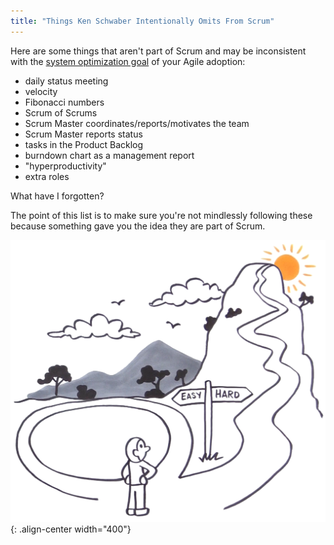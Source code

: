 ```yaml
---
title: "Things Ken Schwaber Intentionally Omits From Scrum"
---
```

Here are some things that aren't part of Scrum and may be inconsistent with the [system optimization goal](/you-wont-change-your-organization-without-an-optimization-goal/) of your Agile adoption:
* daily status meeting  
* velocity
* Fibonacci numbers
* Scrum of Scrums
* Scrum Master coordinates/reports/motivates the team
* Scrum Master reports status
* tasks in the Product Backlog
* burndown chart as a management report
* "hyperproductivity"
* extra roles

What have I forgotten?

The point of this list is to make sure you're not mindlessly following these because something gave you the idea they are part of Scrum.


![LeSS is hard](../images/less-is-hard.png){: .align-center width="400"}